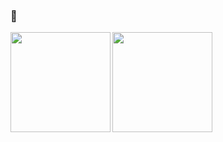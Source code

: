 ### 👋

<img align="left" height="160px" src="https://github-readme-stats.vercel.app/api?username=jinyaozhu&count_private=true&show_icons=true" />
<img align="left" height="160px" src="https://github-readme-stats.vercel.app/api/top-langs/?username=jinyaozhu&count_private=true&show_icons=true&layout=compact" />

<!--
**JinyaoZhu/JinyaoZhu** is a ✨ _special_ ✨ repository because its `README.md` (this file) appears on your GitHub profile.

Here are some ideas to get you started:

- 🔭 I’m currently working on ...
- 🌱 I’m currently learning ...
- 👯 I’m looking to collaborate on ...
- 🤔 I’m looking for help with ...
- 💬 Ask me about ...
- 📫 How to reach me: ...
- 😄 Pronouns: ...
- ⚡ Fun fact: ...
-->
